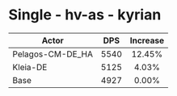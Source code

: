 # Single - hv-as - kyrian
| Actor | DPS | Increase |
|---|:---:|:---:|
|Pelagos-CM-DE_HA|5540|12.45%|
|Kleia-DE|5125|4.03%|
|Base|4927|0.00%|
